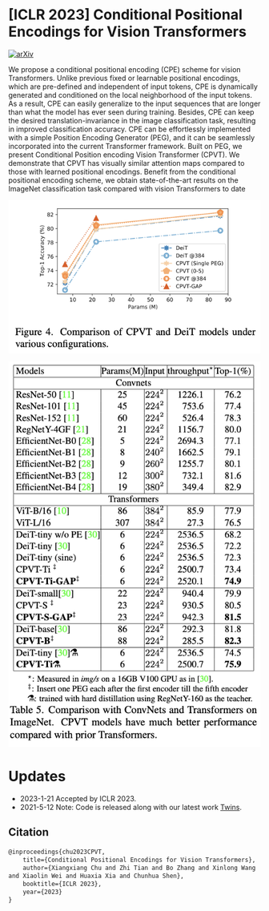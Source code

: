 # [ICLR 2023] Conditional Positional Encodings for Vision Transformers
[![arXiv](http://img.shields.io/badge/cs.CV-arXiv%3A2102.10882-B31B1B.svg)](https://arxiv.org/abs/2102.108822102.10882)

We propose a conditional positional encoding (CPE) scheme for vision Transformers. Unlike previous fixed or learnable positional encodings, which are pre-defined and independent of input tokens, CPE is dynamically generated and conditioned on the local neighborhood of the input tokens. As a result, CPE can easily generalize to the input sequences that are longer than what the model has ever seen during training. Besides, CPE can keep the desired translation-invariance in the image classification task, resulting in improved classification accuracy. CPE can be effortlessly implemented with a simple Position Encoding Generator (PEG), and it can be seamlessly incorporated into the current Transformer framework. Built on PEG, we present Conditional Position encoding Vision Transformer (CPVT). We demonstrate that CPVT has visually similar attention maps compared to those with learned positional encodings. Benefit from the conditional positional encoding scheme, we obtain state-of-the-art results on the ImageNet classification task compared with vision Transformers to date

![compared with DeiT](figures/w-deit.png)

![compared with DeiT](figures/sota-comparison.png)

# Updates

- 2023-1-21 Accepted by ICLR 2023.
- 2021-5-12 Note: Code is released along with our latest work [Twins](https://github.com/Meituan-AutoML/Twins).


## Citation

```
@inproceedings{chu2023CPVT,
	title={Conditional Positional Encodings for Vision Transformers},
	author={Xiangxiang Chu and Zhi Tian and Bo Zhang and Xinlong Wang and Xiaolin Wei and Huaxia Xia and Chunhua Shen},
	booktitle={ICLR 2023},
	year={2023}
}
```
